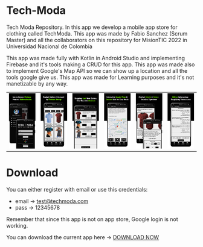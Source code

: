 # Tech-Moda
Tech Moda Repository.
In this app we develop a mobile app store for clothing called TechModa. This app was made by Fabio Sanchez (Scrum Master) and all the collaborators on this repository
for MisionTIC 2022 in Universidad Nacional de Colombia

This app was made fully with Kotlin in Android Studio and implementing Firebase and it's tools making a CRUD for this app. 
This app was made also to implement Google's Map API so we can show up a location and all the tools google give us.
This app was made for Learning purposes and it's not manetizable by any way.


<Table>
  <tr>
    <td>
      <img src="https://github.com/FabioAndresSQ/FabioAndresSQ/blob/main/TechModa_Auth.jpg?raw=true" alt="TechModa: Authentication">
    </td>
    <td>
      <img src="https://github.com/FabioAndresSQ/FabioAndresSQ/blob/main/TechModa_Shop.jpg?raw=true" alt="TechModa: Shop List">
    </td>
    <td>
      <img src="https://github.com/FabioAndresSQ/FabioAndresSQ/blob/main/TechModa_Cart.jpg?raw=true" alt="TechModa: Cart">
    </td>
    <td>
      <img src="https://github.com/FabioAndresSQ/FabioAndresSQ/blob/main/TechModa_Contact.jpg?raw=true" alt="TechModa: Authentication">
    </td>
    <td>
      <img src="https://github.com/FabioAndresSQ/FabioAndresSQ/blob/main/TechModa_Details.jpg?raw=true" alt="TechModa: Authentication">
    </td>
    <td>
      <img src="https://github.com/FabioAndresSQ/FabioAndresSQ/blob/main/TechModa_Bill.jpg?raw=true" alt="TechModa: Authentication">
    </td>
  </tr>
</Table>


# Download

You can either register with email or use this credentials:

* email -> test@techmoda.com
* pass -> 12345678

Remember that since this app is not on app store, Google login is not working.

You can download the current app here -> 
<a href="https://drive.google.com/file/d/1tu5xv67e31sEnnBQ8QYqOVvZc5omj5VR/view?usp=sharing">DOWNLOAD NOW</a>


